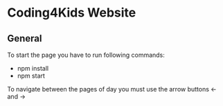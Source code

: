 # Coding4Kids Website

## General

To start the page you have to run following commands:
- npm install
- npm start

To navigate between the pages of day you must use the arrow buttons &larr; and &rarr;